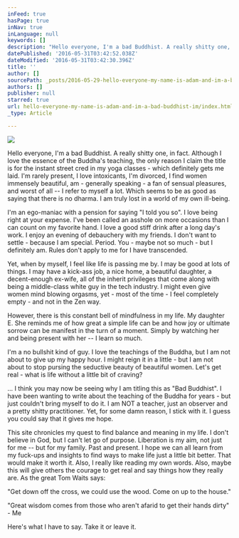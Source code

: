 ```yaml
---
inFeed: true
hasPage: true
inNav: true
inLanguage: null
keywords: []
description: "Hello everyone, I'm a bad Buddhist. A really shitty one, in fact. Although I love the essence of the Buddha's teaching, the only reason I claim the title is for the instant street cred in my yoga classes - which definitely gets me laid. I'm rarely present, I love intoxicants, I'm divorced, I find women immensely beautiful, am - generally speaking - a fan of sensual pleasures, and worst of all – I refer to myself a lot. Which seems to be as good as saying that there is no dharma. I am truly lost in a world of my own ill-being."
datePublished: '2016-05-31T03:42:52.038Z'
dateModified: '2016-05-31T03:42:30.396Z'
title: ''
author: []
sourcePath: _posts/2016-05-29-hello-everyone-my-name-is-adam-and-im-a-bad-buddhist-im.md
authors: []
publisher: null
starred: true
url: hello-everyone-my-name-is-adam-and-im-a-bad-buddhist-im/index.html
_type: Article

---
```

![](https://the-grid-user-content.s3-us-west-2.amazonaws.com/09510374-44f0-459c-a6b3-49f1d0591eb8.jpg)

Hello everyone, I'm a bad Buddhist. A really shitty one, in fact. Although I love the essence of the Buddha's teaching, the only reason I claim the title is for the instant street cred in my yoga classes - which definitely gets me laid. I'm rarely present, I love intoxicants, I'm divorced, I find women immensely beautiful, am - generally speaking - a fan of sensual pleasures, and worst of all -- I refer to myself a lot. Which seems to be as good as saying that there is no dharma. I am truly lost in a world of my own ill-being.

I'm an ego-maniac with a pension for saying "I told you so". I love being right at your expense. I've been called an asshole on more occasions than I can count on my favorite hand. I love a good stiff drink after a long day's work. I enjoy an evening of debauchery with my friends. I don't want to settle - because I am special. Period. You - maybe not so much - but I definitely am. Rules don't apply to me for I have transcended. 

Yet, when by myself, I feel like life is passing me by. I may be good at lots of things. I may have a kick-ass job, a nice home, a beautiful daughter, a decent-enough ex-wife, all of the inherit privileges that come along with being a middle-class white guy in the tech industry. I might even give women mind blowing orgasms, yet - most of the time - I feel completely empty - and not in the Zen way. 

However, there is this constant bell of mindfulness in my life. My daughter E. She reminds me of how great a simple life can be and how joy or ultimate sorrow can be manifest in the turn of a moment. Simply by watching her and being present with her -- I learn so much.

I'm a no bullshit kind of guy. I love the teachings of the Buddha, but I am not about to give up my happy hour. I might reign it in a little - but I am not about to stop pursing the seductive beauty of beautiful women. Let's get real - what is life without a little bit of craving?

... I think you may now be seeing why I am titling this as "Bad Buddhist". I have been wanting to write about the teaching of the Buddha for years - but just couldn't bring myself to do it. I am NOT a teacher, just an observer and a pretty shitty practitioner. Yet, for some damn reason, I stick with it. I guess you could say that it gives me hope.

This site chronicles my quest to find balance and meaning in my life. I don't believe in God, but I can't let go of purpose. Liberation is my aim, not just for me -- but for my family. Past and present. I hope we can all learn from my fuck-ups and insights to find ways to make life just a little bit better. That would make it worth it. Also, I really like reading my own words. Also, maybe this will give others the courage to get real and say things how they really are. As the great Tom Waits says:

"Get down off the cross, we could use the wood. Come on up to the house."

"Great wisdom comes from those who aren't afarid to get their hands dirty" - Me

Here's what I have to say. Take it or leave it.